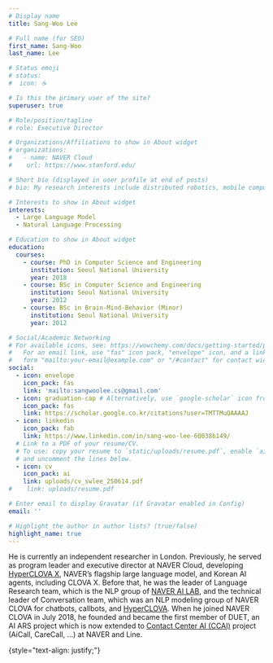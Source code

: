 ```yaml
---
# Display name
title: Sang-Woo Lee

# Full name (for SEO)
first_name: Sang-Woo
last_name: Lee

# Status emoji
# status:
#  icon: ☕️

# Is this the primary user of the site?
superuser: true

# Role/position/tagline
# role: Executive Director

# Organizations/Affiliations to show in About widget
# organizations:
#   - name: NAVER Cloud
#    url: https://www.stanford.edu/

# Short bio (displayed in user profile at end of posts)
# bio: My research interests include distributed robotics, mobile computing and programmable matter.

# Interests to show in About widget
interests:
  - Large Language Model
  - Natural Language Processing

# Education to show in About widget
education:
  courses:
    - course: PhD in Computer Science and Engineering
      institution: Seoul National University
      year: 2018
    - course: BSc in Computer Science and Engineering
      institution: Seoul National University
      year: 2012
    - course: BSc in Brain-Mind-Behavior (Minor)
      institution: Seoul National University
      year: 2012

# Social/Academic Networking
# For available icons, see: https://wowchemy.com/docs/getting-started/page-builder/#icons
#   For an email link, use "fas" icon pack, "envelope" icon, and a link in the
#   form "mailto:your-email@example.com" or "/#contact" for contact widget.
social:
  - icon: envelope
    icon_pack: fas
    link: 'mailto:sangwoolee.cs@gmail.com'
  - icon: graduation-cap # Alternatively, use `google-scholar` icon from `ai` icon pack
    icon_pack: fas
    link: https://scholar.google.co.kr/citations?user=TMTTMuQAAAAJ
  - icon: linkedin
    icon_pack: fab
    link: https://www.linkedin.com/in/sang-woo-lee-60038b149/
  # Link to a PDF of your resume/CV.
  # To use: copy your resume to `static/uploads/resume.pdf`, enable `ai` icons in `params.yaml`,
  # and uncomment the lines below.
  - icon: cv
    icon_pack: ai
    link: uploads/cv_swlee_250614.pdf
#    link: uploads/resume.pdf

# Enter email to display Gravatar (if Gravatar enabled in Config)
email: ''

# Highlight the author in author lists? (true/false)
highlight_name: true
---
```


He is currently an independent researcher in London. Previously, he served as program leader and executive director at NAVER Cloud, developing [HyperCLOVA X](https://clova.ai/en/hyperclova), NAVER’s flagship large language model, and Korean AI agents, including CLOVA X. Before that, he was the leader of Language Research team, which is the NLP group of [NAVER AI LAB](https://naver-career.gitbook.io/en/publications/all), and the technical leader of Conversation team, which was an NLP modeling group of NAVER CLOVA for chatbots, callbots, and [HyperCLOVA](https://naver-ai-now.kr/). When he joined NAVER CLOVA in July 2018, he founded and became the first member of DUET, an AI ARS project which is now extended to [Contact Center AI (CCAI)](https://clova.ai/aicontactcenter) project (AiCall, CareCall, …) at NAVER and Line.

{style="text-align: justify;"}
